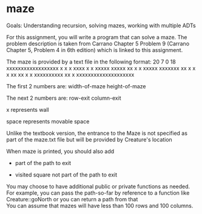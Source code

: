# maze
Goals​: Understanding recursion, solving mazes, working with multiple ADTs 

For this assignment, you will write a program that can solve a maze. The problem description is 
taken from Carrano Chapter 5 Problem 9 (Carrano Chapter 5, Problem 4 in 6th edition) which is 
linked to this assignment. 

The maze is provided by a text file in the following format: 
20 7
0 18
xxxxxxxxxxxxxxxxxx x
x     x       xxxx x
x xxxxx  xxxxx  xx x
x xxxxx xxxxxxx xx x
x x          xx xx x
x xxxxxxxxxx xx    x
xxxxxxxxxxxxxxxxxxxx

The first 2 numbers are: width-of-maze height-of-maze

The next 2 numbers are: row-exit column-exit

x represents wall

space represents movable space

Unlike the textbook version, the entrance to the Maze is not specified as part of the maze.txt file 
but will be provided by Creature's location 

When maze is printed, you should also add 
* part of the path to exit
+ visited square not part of the path to exit

You may choose to have additional public or private functions as needed. For example, you can 
pass the path-so-far by reference to a function like ​Creature::goNorth​ or you can return a
path from that  
You can assume that mazes will have less than 100 rows and 100 columns. 
